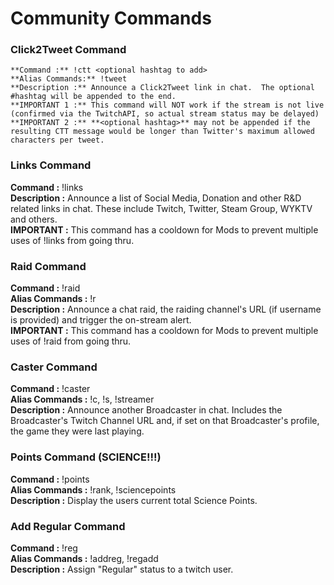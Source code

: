 # Community Commands



### Click2Tweet Command

    **Command :** !ctt <optional hashtag to add>  
    **Alias Commands:** !tweet  
    **Description :** Announce a Click2Tweet link in chat.  The optional #hashtag will be appended to the end.  
    **IMPORTANT 1 :** This command will NOT work if the stream is not live (confirmed via the TwitchAPI, so actual stream status may be delayed)  
    **IMPORTANT 2 :** **<optional hashtag>** may not be appended if the resulting CTT message would be longer than Twitter's maximum allowed characters per tweet.  


### Links Command

   **Command :** !links  
   **Description :** Announce a list of Social Media, Donation and other R&D related links in chat.  These include Twitch, Twitter, Steam Group, WYKTV and others.  
   **IMPORTANT :** This command has a cooldown for Mods to prevent multiple uses of !links from going thru.  


### Raid Command

   **Command :** !raid <optional twitch username>  
   **Alias Commands :** !r  
   **Description :** Announce a chat raid, the raiding channel's URL (if username is provided) and trigger the on-stream alert.  
   **IMPORTANT :** This command has a cooldown for Mods to prevent multiple uses of !raid from going thru.  


### Caster Command

   **Command :** !caster <twitch username>  
   **Alias Commands :** !c, !s, !streamer  
   **Description :** Announce another Broadcaster in chat.  Includes the Broadcaster's Twitch Channel URL and, if set on that Broadcaster's profile, the game they were last playing.  


### Points Command (SCIENCE!!!)

   **Command :** !points  
   **Alias Commands :** !rank, !sciencepoints  
   **Description :** Display the users current total Science Points.  


### Add Regular Command

   **Command :** !reg <twitch username>  
   **Alias Commands :** !addreg, !regadd  
   **Description :** Assign "Regular" status to a twitch user.  
